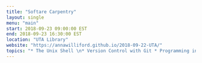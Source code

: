 ```yaml
---
title: "Softare Carpentry"
layout: single
menu: "main"
start: 2018-09-23 09:00:00 EST
end: 2018-09-23 16:30:00 EST
location: "UTA Library"
website: "https://annawilliford.github.io/2018-09-22-UTA/"
topics: "* The Unix Shell \n* Version Control with Git * Programming in R *"
---
```

